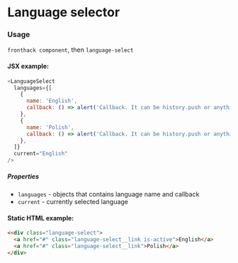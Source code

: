 # Language selector

### Usage

`fronthack component`, then `language-select`

#### JSX example:

```js
<LanguageSelect
  languages={[
    {
      name: 'English',
      callback: () => alert('Callback. It can be history.push or anything'),
    },
    {
      name: 'Polish',
      callback: () => alert('Callback. It can be history.push or anything'),
    },
  ]}
  current="English"
/>
```

##### Properties

* `languages` - objects that contains language name and callback
* `current` - currently selected language


#### Static HTML example:

```html
<<div class="language-select">
  <a href="#" class="language-select__link is-active">English</a>
  <a href="#" class="language-select__link">Polish</a>
</div>
```
